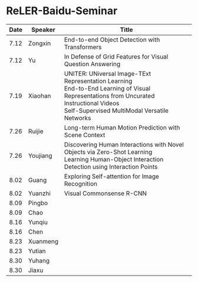 # ReLER-Baidu-Seminar


| Date  | Speaker | Title |
| ------------- | ------------- | ------------- |
| 7.12  | Zongxin | End-to-end Object Detection with Transformers |
| 7.12  | Yu | In Defense of Grid Features for Visual Question Answering |
| 7.19  | Xiaohan | UNITER: UNiversal Image-TExt Representation Learning <br> End-to-End Learning of Visual Representations from Uncurated Instructional Videos <br> Self-Supervised MultiModal Versatile Networks
| 7.26  | Ruijie |  Long-term Human Motion Prediction with Scene Context
| 7.26  | Youjiang | Discovering Human Interactions with Novel Objects via Zero-Shot Learning <br> Learning Human-Object Interaction Detection using Interaction Points
| 8.02  | Guang | Exploring Self-attention for Image Recognition 
| 8.02  | Yuanzhi | Visual Commonsense R-CNN
| 8.09  | Pingbo |
| 8.09  | Chao |
| 8.16  | Yunqiu |
| 8.16  | Chen |
| 8.23  | Xuanmeng |
| 8.23  | Yutian |
| 8.30  | Yuhang |
| 8.30  | Jiaxu  |



